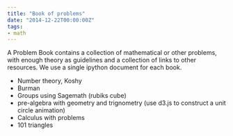 ```yaml
---
title: "Book of problems"
date: "2014-12-22T00:00:00Z"
tags:
- math
---
```


A Problem Book contains a collection of mathematical or other problems,
with enough theory as guidelines and a collection of links to other
resources. We use a single ipython document for each book.

<!--more-->

-   Number theory, Koshy
-   Burman
-   Groups using Sagemath (rubiks cube)
-   pre-algebra with geometry and trignometry (use d3.js to construct a
    unit circle animation)
-   Calculus with problems
-   101 triangles
